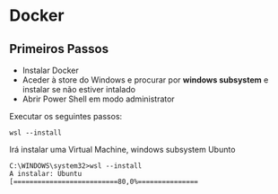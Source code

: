 # Docker


## Primeiros Passos

* Instalar Docker
* Aceder à store do Windows e procurar por **windows subsystem** e instalar se não estiver intalado
* Abrir Power Shell em modo administrator

Executar os seguintes passos:

    wsl --install

Irá instalar uma Virtual Machine, windows  subsystem Ubunto

    C:\WINDOWS\system32>wsl --install
    A instalar: Ubuntu
    [==========================80,0%===============

